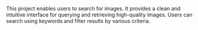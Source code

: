 This project enables users to search for images.
It provides a clean and intuitive interface for querying and retrieving high-quality images.
Users can search using keywords and filter results by various criteria.
